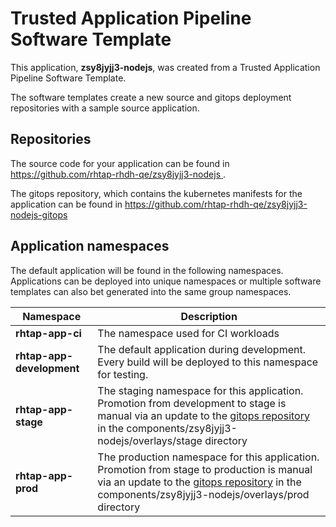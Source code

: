 # Trusted Application Pipeline Software Template

This application, **zsy8jyjj3-nodejs**, was created from a Trusted Application Pipeline Software Template.

The software templates create a new source and gitops deployment repositories with a sample source application. 

## Repositories

The source code for your application can be found in [https://github.com/rhtap-rhdh-qe/zsy8jyjj3-nodejs ](https://github.com/rhtap-rhdh-qe/zsy8jyjj3-nodejs ).
 
The gitops repository, which contains the kubernetes manifests for the application can be found in 
[https://github.com/rhtap-rhdh-qe/zsy8jyjj3-nodejs-gitops ](https://github.com/rhtap-rhdh-qe/zsy8jyjj3-nodejs-gitops ) 

## Application namespaces 

The default application will be found in the following namespaces. Applications can be deployed into unique namespaces or multiple software templates can also bet generated into the same group namespaces.  

|  Namespace   |  Description   |  
| -------- | -------- |
| **rhtap-app-ci** | The namespace used for CI workloads |
| **rhtap-app-development** | The default application during development. Every build will be deployed to this namespace for testing. |
| **rhtap-app-stage** | The staging namespace for this application. Promotion from development to stage is manual via an update to the [gitops repository](https://github.com/rhtap-rhdh-qe/zsy8jyjj3-nodejs-gitops ) in the components/zsy8jyjj3-nodejs/overlays/stage directory |
| **rhtap-app-prod** | The production namespace for this application. Promotion from stage to production is manual via an update to the [gitops repository](https://github.com/rhtap-rhdh-qe/zsy8jyjj3-nodejs-gitops ) in the components/zsy8jyjj3-nodejs/overlays/prod directory |